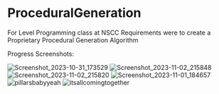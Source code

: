 # ProceduralGeneration

For Level Programming class at NSCC
Requirements were to create a Proprietary Procedural Generation Algorithm

Progress Screenshots:

![Screenshot_2023-10-31_173529](https://github.com/MrTechnol0gy/ProceduralGeneration/assets/113057777/e6fb8ec3-aee6-4b34-ae56-73cf6a86eb81)
![Screenshot_2023-11-02_215848](https://github.com/MrTechnol0gy/ProceduralGeneration/assets/113057777/69565bb3-9bd5-45c8-9f0f-ca52240545f4)
![Screenshot_2023-11-02_215820](https://github.com/MrTechnol0gy/ProceduralGeneration/assets/113057777/10c1e244-0c4d-4e2e-8c33-3ac733c59872)
![Screenshot_2023-11-01_184657](https://github.com/MrTechnol0gy/ProceduralGeneration/assets/113057777/805a44e8-879e-4669-b349-32463d85034f)
![pillarsbabyyeah](https://github.com/MrTechnol0gy/ProceduralGeneration/assets/113057777/ba6150e8-3750-4489-a2d7-9cc6b94be232)
![itsallcomingtogether](https://github.com/MrTechnol0gy/ProceduralGeneration/assets/113057777/4d1649e3-07dc-42d2-9505-9473babe69ab)

